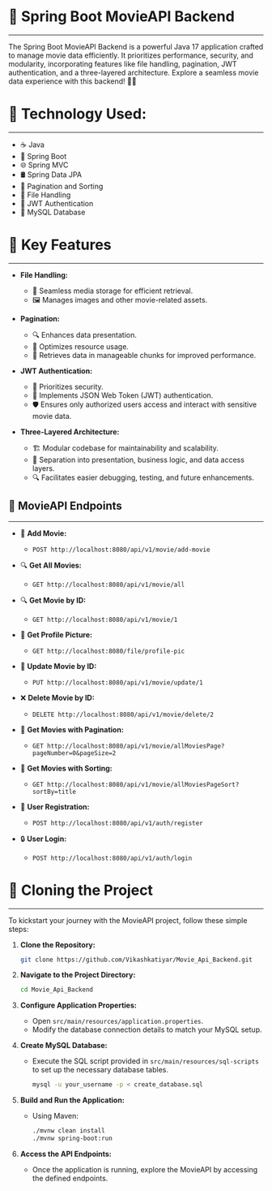 # 🚀 **Spring Boot MovieAPI Backend**

---

The Spring Boot MovieAPI Backend is a powerful Java 17 application crafted to manage movie data efficiently. It prioritizes performance, security, and modularity, incorporating features like file handling, pagination, JWT authentication, and a three-layered architecture. Explore a seamless movie data experience with this backend! 🎥🍿

# 🚀 **Technology Used:**
---
- ☕ Java
- 🍃 Spring Boot
- 🌐 Spring MVC
- 🛢️ Spring Data JPA
- 📑 Pagination and Sorting
- 📁 File Handling
- 🔐 JWT Authentication
- 🐬 MySQL Database

# 🌟 Key Features

---

- **File Handling:**

  - 📁 Seamless media storage for efficient retrieval.
  - 🖼️ Manages images and other movie-related assets.

- **Pagination:**

  - 🔍 Enhances data presentation.
  - 🚀 Optimizes resource usage.
  - 📑 Retrieves data in manageable chunks for improved performance.

- **JWT Authentication:**

  - 🔐 Prioritizes security.
  - 🔑 Implements JSON Web Token (JWT) authentication.
  - 🛡️ Ensures only authorized users access and interact with sensitive movie data.

- **Three-Layered Architecture:**
  - 🏗️ Modular codebase for maintainability and scalability.
  - 🎯 Separation into presentation, business logic, and data access layers.
  - 🔍 Facilitates easier debugging, testing, and future enhancements.

## 🚀 **MovieAPI Endpoints**

---

- 🔗 **Add Movie:**

  - `POST http://localhost:8080/api/v1/movie/add-movie`

- 🔍 **Get All Movies:**

  - `GET http://localhost:8080/api/v1/movie/all`

- 🔍 **Get Movie by ID:**

  - `GET http://localhost:8080/api/v1/movie/1`

- 📁 **Get Profile Picture:**

  - `GET http://localhost:8080/file/profile-pic`

- 🔄 **Update Movie by ID:**

  - `PUT http://localhost:8080/api/v1/movie/update/1`

- ❌ **Delete Movie by ID:**

  - `DELETE http://localhost:8080/api/v1/movie/delete/2`

- 📑 **Get Movies with Pagination:**

  - `GET http://localhost:8080/api/v1/movie/allMoviesPage?pageNumber=0&pageSize=2`

- 📑 **Get Movies with Sorting:**

  - `GET http://localhost:8080/api/v1/movie/allMoviesPageSort?sortBy=title`

- 📝 **User Registration:**

  - `POST http://localhost:8080/api/v1/auth/register`

- 🔒 **User Login:**
  - `POST http://localhost:8080/api/v1/auth/login`

# 🚀 **Cloning the Project**

---

To kickstart your journey with the MovieAPI project, follow these simple steps:

1. **Clone the Repository:**

   ```bash
   git clone https://github.com/Vikashkatiyar/Movie_Api_Backend.git
   ```

2. **Navigate to the Project Directory:**

   ```bash
   cd Movie_Api_Backend
   ```

3. **Configure Application Properties:**

   - Open `src/main/resources/application.properties`.
   - Modify the database connection details to match your MySQL setup.

4. **Create MySQL Database:**

   - Execute the SQL script provided in `src/main/resources/sql-scripts` to set up the necessary database tables.
     ```bash
     mysql -u your_username -p < create_database.sql
     ```

5. **Build and Run the Application:**

   - Using Maven:
     ```bash
     ./mvnw clean install
     ./mvnw spring-boot:run
     ```

6. **Access the API Endpoints:**
   - Once the application is running, explore the MovieAPI by accessing the defined endpoints.

